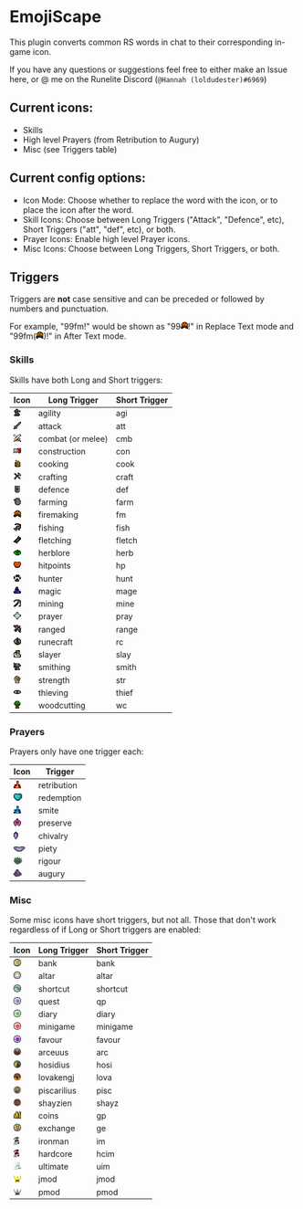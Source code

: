 # EmojiScape
This plugin converts common RS words in chat to their corresponding in-game icon.

If you have any questions or suggestions feel free to either make an Issue here, or @ me on the Runelite Discord (`@Hannah (loldudester)#6969`)

## Current icons:

- Skills
- High level Prayers (from Retribution to Augury)
- Misc (see Triggers table)

## Current config options:

- Icon Mode: Choose whether to replace the word with the icon, or to place the icon after the word.
- Skill Icons: Choose between Long Triggers ("Attack", "Defence", etc), Short Triggers ("att", "def", etc), or both.
- Prayer Icons: Enable high level Prayer icons.
- Misc Icons: Choose between Long Triggers, Short Triggers, or both.


## Triggers

Triggers are **not** case sensitive and can be preceded or followed by numbers and punctuation.

For example, "99fm!" would be shown as "99![fm](src/main/resources/Skills/firemaking.png)!" in Replace Text mode and "99fm(![fm](src/main/resources/Skills/firemaking.png))!" in After Text mode.

### Skills

Skills have both Long and Short triggers:

Icon | Long Trigger | Short Trigger
-----|--------------|--------------
![Agility](src/main/resources/Skills/agility.png) | agility | agi
![Attack](src/main/resources/Skills/attack.png) | attack | att
![Combat](src/main/resources/Skills/combat.png) | combat (or melee) | cmb
![Construction](src/main/resources/Skills/construction.png) | construction | con
![Cooking](src/main/resources/Skills/cooking.png) | cooking | cook
![Crafting](src/main/resources/Skills/crafting.png) | crafting | craft
![Defence](src/main/resources/Skills/defence.png) | defence | def
![Farming](src/main/resources/Skills/farming.png) | farming | farm
![Firemaking](src/main/resources/Skills/firemaking.png) | firemaking | fm
![Fishing](src/main/resources/Skills/fishing.png) | fishing | fish
![Fletching](src/main/resources/Skills/fletching.png) | fletching | fletch
![Herblore](src/main/resources/Skills/herblore.png) | herblore | herb
![Hitpoints](src/main/resources/Skills/hitpoints.png) | hitpoints | hp
![Hunter](src/main/resources/Skills/hunter.png) | hunter | hunt
![Magic](src/main/resources/Skills/magic.png) | magic | mage
![Mining](src/main/resources/Skills/mining.png) | mining | mine
![Prayer](src/main/resources/Skills/prayer.png) | prayer | pray
![Ranged](src/main/resources/Skills/ranged.png) | ranged | range
![Runecraft](src/main/resources/Skills/runecraft.png) | runecraft | rc
![Slayer](src/main/resources/Skills/slayer.png) | slayer | slay
![Smithing](src/main/resources/Skills/smithing.png) | smithing | smith
![Strength](src/main/resources/Skills/strength.png) | strength | str
![Thieving](src/main/resources/Skills/thieving.png) | thieving | thief
![Woodcutting](src/main/resources/Skills/woodcutting.png) | woodcutting | wc

### Prayers

Prayers only have one trigger each:

Icon | Trigger
-----|--------
![Retribution](src/main/resources/Prayers/retribution.png) | retribution
![Redemption](src/main/resources/Prayers/redemption.png) | redemption
![Smite](src/main/resources/Prayers/smite.png) | smite
![Preserve](src/main/resources/Prayers/preserve.png) | preserve
![Chivalry](src/main/resources/Prayers/chivalry.png) | chivalry
![Piety](src/main/resources/Prayers/piety.png) | piety
![Rigour](src/main/resources/Prayers/rigour.png) | rigour
![Augury](src/main/resources/Prayers/augury.png) | augury

### Misc

Some misc icons have short triggers, but not all. Those that don't work regardless of if Long or Short triggers are enabled:

Icon | Long Trigger | Short Trigger
-----|--------------|--------------
![Bank](src/main/resources/Misc/bank.png) | bank | bank
![Altar](src/main/resources/Misc/altar.png) | altar | altar
![Shortcut](src/main/resources/Misc/shortcut.png) | shortcut | shortcut
![Quest](src/main/resources/Misc/quest.png) | quest | qp
![Diary](src/main/resources/Misc/diary.png) | diary | diary
![Minigame](src/main/resources/Misc/minigame.png) | minigame | minigame
![Favour](src/main/resources/Misc/favour.png) | favour | favour
![Arceuus](src/main/resources/Misc/arceuus.png) | arceuus | arc
![Hosidius](src/main/resources/Misc/hosidius.png) | hosidius | hosi
![Lovakengj](src/main/resources/Misc/lovakengj.png) | lovakengj | lova
![Piscarilius](src/main/resources/Misc/piscarilius.png) | piscarilius | pisc
![Shayzien](src/main/resources/Misc/shayzien.png) | shayzien | shayz
![Coins](src/main/resources/Misc/coins.png) | coins | gp
![Exchange](src/main/resources/Misc/exchange.png) | exchange | ge
![Ironman](src/main/resources/Misc/ironman.png) | ironman | im
![Hardcore](src/main/resources/Misc/hardcore.png) | hardcore | hcim
![Ultimate](src/main/resources/Misc/ultimate.png) | ultimate | uim
![JMod](src/main/resources/Misc/jmod.png) | jmod | jmod
![pmod](src/main/resources/Misc/pmod.png) | pmod | pmod
